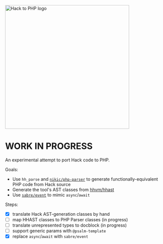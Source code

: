 <img src="https://raw.githubusercontent.com/psalm/hack-to-php/master/hacktophp.png" alt="Hack to PHP logo" width="400px" />

# WORK IN PROGRESS

An experimental attempt to port Hack code to PHP.

Goals:

 - Use `hh_parse` and [`nikic/php-parser`](https://github.com/nikic/php-parser) to generate functionally-equivalent PHP code from Hack source
 - Generate the tool's AST classes from [hhvm/hhast](https://github.com/hhvm/hhast)
 - Use [`sabre/event`](https://github.com/sabre/event) to mimic `async`/`await`

Steps:
 - [x] translate Hack AST-generation classes by hand
 - [ ] map HHAST classes to PHP Parser classes (in progress)
 - [ ] translate unrepresented types to docblock (in progress)
 - [ ] support generic params with `@psalm-template`
 - [x] replace `async`/`await` with `sabre/event`
